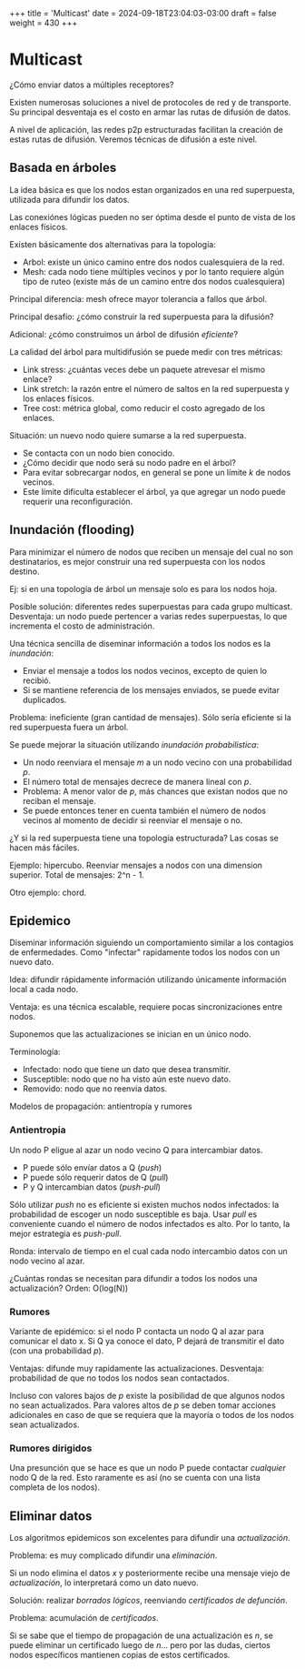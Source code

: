 +++
title = 'Multicast'
date = 2024-09-18T23:04:03-03:00
draft = false
weight = 430 
+++

# Multicast

¿Cómo enviar datos a múltiples receptores?

Existen numerosas soluciones a nivel de protocoles de red y de transporte. Su principal desventaja es el costo en armar las rutas de difusión de datos.

A nivel de aplicación, las redes p2p estructuradas facilitan la creación de estas rutas de difusión. Veremos técnicas de difusión a este nivel.

## Basada en árboles

La idea básica es que los nodos estan organizados en una red superpuesta, utilizada para difundir los datos.

Las conexiónes lógicas pueden no ser óptima desde el punto de vista de los enlaces físicos.

Existen básicamente dos alternativas para la topología:

- Arbol: existe un único camino entre dos nodos cualesquiera de la red.
- Mesh: cada nodo tiene múltiples vecinos y por lo tanto requiere algún tipo de ruteo (existe más de un camino entre dos nodos cualesquiera)

Principal diferencia: mesh ofrece mayor tolerancia a fallos que árbol.

Principal desafío: ¿cómo construir la red superpuesta para la difusión?

Adicional: ¿cómo construimos un árbol de difusión *eficiente*?

La calidad del árbol para multidifusión se puede medir con tres métricas:

- Link stress: ¿cuántas veces debe un paquete atrevesar el mismo enlace?
- Link stretch: la razón entre el número de saltos en la red superpuesta y los enlaces físicos.
- Tree cost: métrica global, como reducir el costo agregado de los enlaces.

Situación: un nuevo nodo quiere sumarse a la red superpuesta.

- Se contacta con un nodo bien conocido.
- ¿Cómo decidir que nodo será su nodo padre en el árbol?
- Para evitar sobrecargar nodos, en general se pone un límite _k_ de nodos vecinos.
- Este límite dificulta establecer el árbol, ya que agregar un nodo puede requerir una reconfiguración.

## Inundación (flooding)

Para minimizar el número de nodos que reciben un mensaje del cual no son destinatarios, es mejor construir una red superpuesta con los nodos destino.

Ej: si en una topología de árbol un mensaje solo es para los nodos hoja.

Posible solución: diferentes redes superpuestas para cada grupo multicast. Desventaja: un nodo puede pertencer a varias redes superpuestas, lo que incrementa el costo de administración.

Una técnica sencilla de diseminar información a todos los nodos es la *inundación*:

- Enviar el mensaje a todos los nodos vecinos, excepto de quien lo recibió.
- Si se mantiene referencia de los mensajes enviados, se puede evitar duplicados.

Problema: ineficiente (gran cantidad de mensajes). Sólo sería eficiente si la red superpuesta fuera un árbol.

Se puede mejorar la situación utilizando *inundación probabilistica*:

- Un nodo reenviara el mensaje _m_ a un nodo vecino con una probabilidad _p_.
- El número total de mensajes decrece de manera lineal con _p_.
- Problema: A menor valor de _p_, más chances que existan nodos que no reciban el mensaje.
- Se puede entonces tener en cuenta también el número de nodos vecinos al momento de decidir si reenviar el mensaje o no.

¿Y si la red superpuesta tiene una topología estructurada? Las cosas se hacen más fáciles.

Ejemplo: hipercubo. Reenviar mensajes a nodos con una dimension superior. Total de mensajes: 2^n - 1.

Otro ejemplo: chord.

## Epidemico

Diseminar información siguiendo un comportamiento similar a los contagios de enfermedades. Como "infectar" rapidamente todos los nodos con un nuevo dato.

Idea: difundir rápidamente información utilizando únicamente información local a cada nodo.

Ventaja: es una técnica escalable, requiere pocas sincronizaciones entre nodos.

Suponemos que las actualizaciones se inician en un único nodo.

Terminología:

- Infectado: nodo que tiene un dato que desea transmitir.
- Susceptible: nodo que no ha visto aún este nuevo dato.
- Removido: nodo que no reenvia datos.

Modelos de propagación: antientropía y rumores

### Antientropia

Un nodo P eligue al azar un nodo vecino Q para intercambiar datos.

- P puede sólo envíar datos a Q (*push*)
- P puede sólo requerir datos de Q (*pull*)
- P y Q intercambian datos (*push-pull*)

Sólo utilizar *push* no es eficiente si existen muchos nodos infectados: la probabilidad de escoger un nodo susceptible es baja. Usar *pull* es conveniente cuando el número de nodos infectados es alto. Por lo tanto, la mejor estrategia es *push-pull*.

Ronda: intervalo de tiempo en el cual cada nodo intercambio datos con un nodo vecino al azar.

¿Cuántas rondas se necesitan para difundir a todos los nodos una actualización? Orden: O(log(N))

### Rumores

Variante de epidémico: si el nodo P contacta un nodo Q al azar para comunicar el dato x. Si Q ya conoce el dato, P dejará de transmitir el dato (con una probabilidad *p*).

Ventajas: difunde muy rapidamente las actualizaciones.
Desventaja: probabilidad de que no todos los nodos sean contactados.

Incluso con valores bajos de *p* existe la posibilidad de que algunos nodos no sean actualizados. Para valores altos de *p* se deben tomar acciones adicionales en caso de que se requiera que la mayoría o todos de los nodos sean actualizados.

### Rumores dirigidos

Una presunción que se hace es que un nodo P puede contactar _cualquier_ nodo Q de la red. Esto raramente es así (no se cuenta con una lista completa de los nodos).

## Eliminar datos

Los algoritmos epidemicos son excelentes para difundir una *actualización*.

Problema: es muy complicado difundir una *eliminación*.

Si un nodo elimina el datos *x* y posteriormente recibe una mensaje viejo de *actualización*, lo interpretará como un dato nuevo.

Solución: realizar *borrados lógicos*, reenviando *certificados de defunción*.

Problema: acumulación de *certificados*.

Si se sabe que el tiempo de propagación de una actualización es *n*, se puede eliminar un certificado luego de *n*... pero por las dudas, ciertos nodos específicos mantienen copias de estos certificados.




